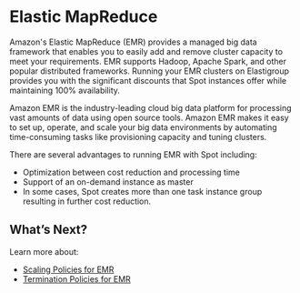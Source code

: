 # Elastic MapReduce

Amazon's Elastic MapReduce (EMR) provides a managed big data framework that enables you to easily add and remove cluster capacity to meet your requirements. EMR supports Hadoop, Apache Spark, and other popular distributed frameworks. Running your EMR clusters on Elastigroup provides you with the significant discounts that Spot instances offer while maintaining 100% availability.

Amazon EMR is the industry-leading cloud big data platform for processing vast amounts of data using open source tools. Amazon EMR makes it easy to set up, operate, and scale your big data environments by automating time-consuming tasks like provisioning capacity and tuning clusters.

There are several advantages to running EMR with Spot including:
- Optimization between cost reduction and processing time
- Support of an on-demand instance as master
- In some cases, Spot creates more than one task instance group resulting in further cost reduction.

## What’s Next?

Learn more about:
- [Scaling Policies for EMR](elastigroup/tools-integrations/elastic-mapreduce/scaling-policies-for-emr)
- [Termination Policies for EMR](elastigroup/tools-integrations/elastic-mapreduce/termination-policies-for-emr)

